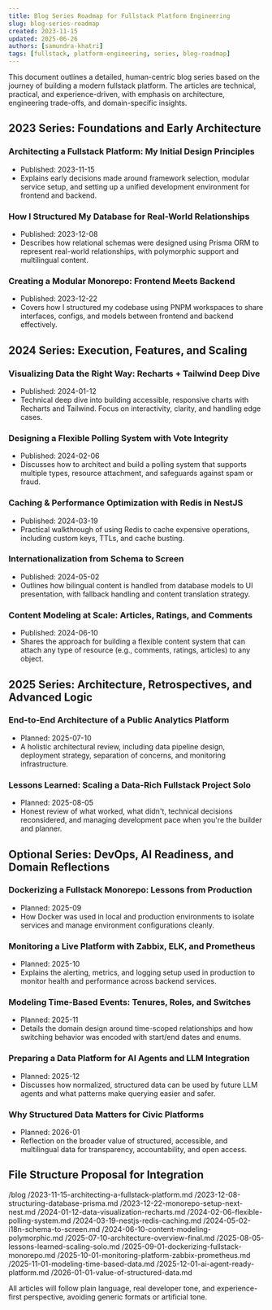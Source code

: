 ```yaml
---
title: Blog Series Roadmap for Fullstack Platform Engineering
slug: blog-series-roadmap
created: 2023-11-15
updated: 2025-06-26
authors: [samundra-khatri]
tags: [fullstack, platform-engineering, series, blog-roadmap]
---
```


This document outlines a detailed, human-centric blog series based on the journey of building a modern fullstack platform. The articles are technical, practical, and experience-driven, with emphasis on architecture, engineering trade-offs, and domain-specific insights.

## 2023 Series: Foundations and Early Architecture

### Architecting a Fullstack Platform: My Initial Design Principles
- Published: 2023-11-15
- Explains early decisions made around framework selection, modular service setup, and setting up a unified development environment for frontend and backend.

### How I Structured My Database for Real-World Relationships
- Published: 2023-12-08
- Describes how relational schemas were designed using Prisma ORM to represent real-world relationships, with polymorphic support and multilingual content.

### Creating a Modular Monorepo: Frontend Meets Backend
- Published: 2023-12-22
- Covers how I structured my codebase using PNPM workspaces to share interfaces, configs, and models between frontend and backend effectively.


## 2024 Series: Execution, Features, and Scaling

### Visualizing Data the Right Way: Recharts + Tailwind Deep Dive
- Published: 2024-01-12
- Technical deep dive into building accessible, responsive charts with Recharts and Tailwind. Focus on interactivity, clarity, and handling edge cases.

### Designing a Flexible Polling System with Vote Integrity
- Published: 2024-02-06
- Discusses how to architect and build a polling system that supports multiple types, resource attachment, and safeguards against spam or fraud.

### Caching & Performance Optimization with Redis in NestJS
- Published: 2024-03-19
- Practical walkthrough of using Redis to cache expensive operations, including custom keys, TTLs, and cache busting.

### Internationalization from Schema to Screen
- Published: 2024-05-02
- Outlines how bilingual content is handled from database models to UI presentation, with fallback handling and content translation strategy.

### Content Modeling at Scale: Articles, Ratings, and Comments
- Published: 2024-06-10
- Shares the approach for building a flexible content system that can attach any type of resource (e.g., comments, ratings, articles) to any object.


## 2025 Series: Architecture, Retrospectives, and Advanced Logic

### End-to-End Architecture of a Public Analytics Platform
- Planned: 2025-07-10
- A holistic architectural review, including data pipeline design, deployment strategy, separation of concerns, and monitoring infrastructure.

### Lessons Learned: Scaling a Data-Rich Fullstack Project Solo
- Planned: 2025-08-05
- Honest review of what worked, what didn't, technical decisions reconsidered, and managing development pace when you're the builder and planner.


## Optional Series: DevOps, AI Readiness, and Domain Reflections

### Dockerizing a Fullstack Monorepo: Lessons from Production
- Planned: 2025-09
- How Docker was used in local and production environments to isolate services and manage environment configurations cleanly.

### Monitoring a Live Platform with Zabbix, ELK, and Prometheus
- Planned: 2025-10
- Explains the alerting, metrics, and logging setup used in production to monitor health and performance across backend services.

### Modeling Time-Based Events: Tenures, Roles, and Switches
- Planned: 2025-11
- Details the domain design around time-scoped relationships and how switching behavior was encoded with start/end dates and enums.

### Preparing a Data Platform for AI Agents and LLM Integration
- Planned: 2025-12
- Discusses how normalized, structured data can be used by future LLM agents and what patterns make querying easier and safer.

### Why Structured Data Matters for Civic Platforms
- Planned: 2026-01
- Reflection on the broader value of structured, accessible, and multilingual data for transparency, accountability, and open access.


## File Structure Proposal for Integration

/blog
  /2023-11-15-architecting-a-fullstack-platform.md
  /2023-12-08-structuring-database-prisma.md
  /2023-12-22-monorepo-setup-next-nest.md
  /2024-01-12-data-visualization-recharts.md
  /2024-02-06-flexible-polling-system.md
  /2024-03-19-nestjs-redis-caching.md
  /2024-05-02-i18n-schema-to-screen.md
  /2024-06-10-content-modeling-polymorphic.md
  /2025-07-10-architecture-overview-final.md
  /2025-08-05-lessons-learned-scaling-solo.md
  /2025-09-01-dockerizing-fullstack-monorepo.md
  /2025-10-01-monitoring-platform-zabbix-prometheus.md
  /2025-11-01-modeling-time-based-data.md
  /2025-12-01-ai-agent-ready-platform.md
  /2026-01-01-value-of-structured-data.md

All articles will follow plain language, real developer tone, and experience-first perspective, avoiding generic formats or artificial tone.